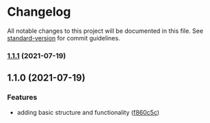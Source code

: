 # Changelog

All notable changes to this project will be documented in this file. See [standard-version](https://github.com/conventional-changelog/standard-version) for commit guidelines.

### [1.1.1](https://github.com/lcruz/slack_utils/compare/1.1.0...1.1.1) (2021-07-19)

## 1.1.0 (2021-07-19)


### Features

* adding basic structure and functionality ([f860c5c](https://github.com/lcruz/slack_utils/commit/f860c5c737c560ee25d57e12e013efc21b7eb980))
